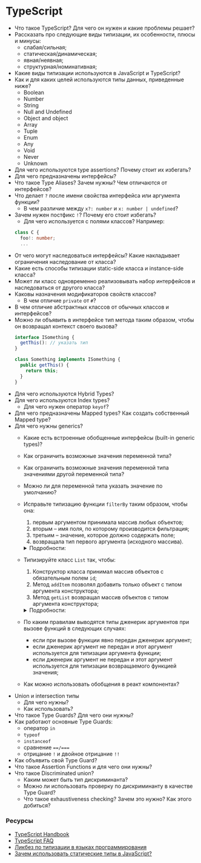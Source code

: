 # TypeScript

* Что такое TypeScript? Для чего он нужен и какие проблемы решает?
* Рассказать про следующие виды типизации, их особенности, плюсы и минусы:
  * слабая/сильная;
  * статическая/динамическая;
  * явная/неявная;
  * структурная/номинативная;
* Какие виды типизации используются в JavaScript и TypeScript?
* Как и для каких целей используются типы данных, приведенные ниже?
  * Boolean
  * Number
  * String
  * Null and Undefined
  * Object and object
  * Array
  * Tuple
  * Enum
  * Any
  * Void
  * Never
  * Unknown
* Для чего используются type assertions? Почему стоит их избегать?
* Для чего предназначены интерфейсы?
* Что такое Type Aliases? Зачем нужны? Чем отличаются от интерфейсов?
* Что делает `?` после имени свойства интерфейса или аргумента функции?
  *  В чем различие между `x?: number` и `x: number | undefined`?
* Зачем нужен постфикс `!`? Почему его стоит избегать?
  * Для чего используется с полями классов? Например:
  ```ts
  class C {
    foo!: number;
    ...
  ```
* От чего могут наследоваться интерфейсы? Какие накладывает ограничения наследование от класса?
* Какие есть способы типизации static-side класса и instance-side класса?
* Может ли класс одновременно реализовывать набор интерфейсов и наследоваться от другого класса?
* Каковы назначения модификаторов свойств классов?
  * В чем отличие `private` от `#`?
* В чем отличие абстрактных классов от обычных классов и интерфейсов?
* Можно ли объявить в интерфейсе тип метода таким образом, чтобы он возвращал контекст своего вызова?
  ```ts
  interface ISomething {
    getThis(): // указать тип
  }

  class Something implements ISomething {
    public getThis() {
      return this;
    }
  }
  ```
* Для чего используются Hybrid Types?
* Для чего используются Index types?
  * Для чего нужен оператор `keyof`?
* Для чего предназначены Mapped types? Как создать собственный Mapped type?  
* Для чего нужны generics?
  * Какие есть встроенные обобщенные интерфейсы (built-in generic types)?
  * Как ограничить возможные значения переменной типа?
  * Как ограничить возможные значения переменной типа значениями другой переменной типа?
  * Можно ли для переменной типа указать значение по умолчанию?
  * Исправьте типизацию функции `filterBy` таким образом, чтобы она:
      1. первым аргументом принимала массив любых объектов;
      1. вторым – имя поля, по которому производится фильтрация;
      1. третьим – значение, которое должно содержать поле;
      1. возвращала тип первого аргумента (исходного массива).
    <details>
      <summary>Подробности:</summary>

      ```typescript
        // исходная функция
        function filterBy(input: Object[], propName: string, propValue: any): Object[] {
          return input.filter(item => item[propName] === propValue);
        }
      ```
      ```typescript
        // что должно получиться
        interface IEmployee {
          name: string;
          age: number;
          position: 'Programmer' | 'Accountant' | 'Designer';
        }

        const employees: IEmployee[] = [
          { name: 'Michael', age: 20, position: 'Programmer' },
          { name: 'Jordan', age: 25, position: 'Designer' },
          { name: 'Steve', age: 34, position: 'Accountant' },
          { name: 'Tom', age: 19, position: 'Programmer' },
          { name: 'Bob', age: 43, position: 'Programmer' },
          { name: 'Michael', age: 19, position: 'Programmer' },
          { name: 'Bob', age: 27, position: 'Designer' },
        ];

      filterBy(employees, 'position', 'Programmer'); // вернёт IEmployee[]
      filterBy(employees, 'surname', 'Cook'); // ошибка, тип IEmployee не содержит поле 'surname'
      filterBy(employees, 'position', 'Tester'); // ошибка, поле 'position' не может содержать значение 'Tester',
      ```
    </details>
  * Типизируйте класс `List` так, чтобы:
    1. Конструктор класса принимал массив объектов с обязательным полем `id`;
    1. Метод `addItem` позволял добавить только объект с типом аргумента конструктора;
    1. Метод `getList` возвращал массив объектов с типом аргумента конструктора;
    <details>
    <summary>Подробности:</summary>
    
      ```typescript
        // Исходный класс
      
        class List {
          private list;

          constructor(list) {
            this.list = list;
          }

          addItem(item) {
            this.list.push(item);
          }

          getList() {
            return this.list;
          }
        }
      ```
      ```typescript
        // Что должно получиться

        interface IGuest {
          login: string;
          password: string;
        }

        const guests: IGuest[] = [
          {
            login: 'guest',
            password: '123',
          }, 
          {
            login: 'user',
            password: '123',
          }
        ];

        const guestsList = new List<IGuest>(guests); // ошибка, в типе IGuest отсутствует поле id

        interface IUser {
          id: number;
          login: string;
          password: string;
        }

        const users: IUser[] = [
          {
            id: 1,
            login: 'guest',
            password: '123',
          }, 
          {
            id: 2,
            login: 'user',
            password: '123',
          }, 
          {
            id: 3,
            login: 'author',
            password: '123',
          }
        ];

        const usersList = new List<IUser>(users); // ok

        usersList.addItem({
          login: 'guest',
          password: '123',
        }); // ошибка, отсутствует поле id

        usersList.addItem({
          id: 3,
          login: 'admin',
        }); // ошибка, отсутствует поле password

        usersList.addItem({
          id: 5,
          login: 'guest',
          password: '123',
        }); // ok

        const usersArray = usersList.getList(); // IUser[];
      ```
    </details>
    
  * По каким правилам выводятся типы дженерик аргументов при вызове функций в следующих случаях:
    * если при вызове функции явно передан дженерик аргумент;
    * если дженерик аргумент не передан и этот аргумент используется для типизации аргумента функции;
    * если дженерик аргумент не передан и этот аргумент используется для типизации возвращаемого функцией значения;
  * Как можно использовать обобщения в реакт компонентах?  
* Union и intersection типы
  * Для чего нужны?
  * Как использовать?
* Что такое Type Guards? Для чего они нужны?
* Как работают основные Type Guards:
  * оператор `in`
  * `typeof`
  * `instanceof`
  * сравнение `==/===`
  * отрицание `!` и двойное отрицание `!!`
* Как объявить свой Type Guard?
* Что такое Assertion Functions и для чего они нужны?
* Что такое Discriminated union?
  * Каким может быть тип дискриминанта?
  * Можно ли использовать проверку по дискриминанту в качестве Type Guard?
  * Что такое exhaustiveness checking? Зачем это нужно? Как этого добиться?

### Ресурсы

* [TypeScript Handbook](https://www.typescriptlang.org/docs/handbook/basic-types.html)
* [TypeScript FAQ](https://github.com/microsoft/TypeScript/wiki/FAQ)
* [Ликбез по типизации в языках программирования](https://habr.com/ru/post/161205/)
* [Зачем использовать статические типы в JavaScript?](https://habr.com/ru/post/326304/)
